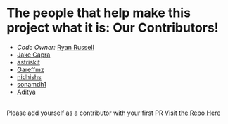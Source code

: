 # The people that help make this project what it is: Our Contributors!
- *Code Owner:* [Ryan Russell](https://github.com/RyanRussell00)
- [Jake Capra](https://github.com/JakeCapra)
- [astriskit](https://github.com/astriskit)
- [Gareffmz](https://github.com/Gareffmz)
- [nidhishs](https://github.com/nidhishs)
- [sonamdh1](https://github.com/sonamdh1)
- [Aditya](https://github.com/ad-dan)

<br>Please add yourself as a contributor with your first PR
[Visit the Repo Here](https://github.com/RyanRussell00/personal-dj)